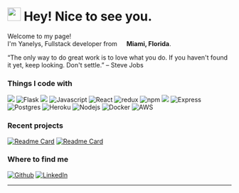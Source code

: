 <h1><img src="https://slackmojis.com/emojis/4594-blob-wave/download" width="30"/> Hey! Nice to see you.</h1>


<p>Welcome to my page! </br> I'm Yanelys, Fullstack developer from <img src="https://cdn-icons-png.flaticon.com/512/616/616545.png" width="13"/> <b>Miami, Florida</b>. 

“The only way to do great work is to love what you do. If you haven't found it yet, keep looking. Don't settle.” – Steve Jobs  </p>

<h3> Things I code with</h3 >
<p>
 <img src="https://img.shields.io/badge/Python-3776AB?style=flat-square&logo=python&logoColor=white" />
   <img alt="Flask" src=https://img.shields.io/badge/Flask-000000?style=flat-square&logo=flask&logoColor=white" />
  <img src="https://img.shields.io/badge/HTML5-E34F26?style=flat-square&logo=html5&logoColor=white" />
  <img alt="Javascript" src="https://img.shields.io/badge/JavaScript-F7DF1E?style=flat-square&logo=javascript&logoColor=black" />
  <img alt="React" src="https://img.shields.io/badge/-React-45b8d8?style=flat-square&logo=react&logoColor=white" />
  <img alt="redux" src="https://img.shields.io/badge/-Redux-764ABC?style=flat-square&logo=redux&logoColor=white" />
  <img alt="npm" src="https://img.shields.io/badge/-NPM-CB3837?style=flat-square&logo=npm&logoColor=white" />
  <img src="https://img.shields.io/badge/CSS3-1572B6?style=flat-square&logo=css3&logoColor=white" />
   <img alt="Express" src="https://img.shields.io/badge/Express.js-404D59?style=flat-square" />
   <img alt="Postgres" src="https://img.shields.io/badge/PostgreSQL-316192?style=flat-squaree&logo=postgresql&logoColor=white" />
  <img alt="Heroku" src="https://img.shields.io/badge/-Heroku-430098?style=flat-square&logo=heroku&logoColor=white" />
  <img alt="Nodejs" src="https://img.shields.io/badge/-Nodejs-43853d?style=flat-square&logo=Node.js&logoColor=white" />
  <img alt="Docker" src="https://img.shields.io/badge/-Docker-46a2f1?style=flat-square&logo=docker&logoColor=white" />
   <img alt="AWS" src="https://img.shields.io/badge/Amazon_AWS-232F3E?style=flat-square&logo=amazon-aws&logoColor=white" />


</p>
<h3>Recent projects</h3>

[![Readme Card](https://github-readme-stats.vercel.app/api/pin/?username=yanelys-mena&repo=flairbnb)](https://github.com/anuraghazra/github-readme-stats)
[![Readme Card](https://github-readme-stats.vercel.app/api/pin/?username=AndrewPMurray&repo=Petsy)](https://github.com/anuraghazra/github-readme-stats)


<h3>Where to find me</h3>
<p><a href="https://github.com/yanelys-mena" target="_blank"><img alt="Github" src="https://img.shields.io/badge/GitHub-%2312100E.svg?&style=for-the-badge&logo=Github&logoColor=white" /></a> 
<a href="https://www.linkedin.com/in/yanelysmena" target="_blank"><img alt="LinkedIn" src="https://img.shields.io/badge/linkedin-%230077B5.svg?&style=for-the-badge&logo=linkedin&logoColor=white" /></a> 

------------
